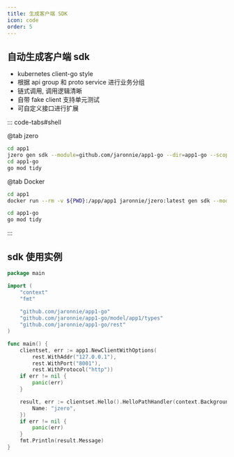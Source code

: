 ```yaml
---
title: 生成客户端 SDK
icon: code
order: 5
---
```


## 自动生成客户端 sdk

* kubernetes client-go style
* 根据 api group 和 proto service 进行业务分组
* 链式调用, 调用逻辑清晰
* 自带 fake client 支持单元测试
* 可自定义接口进行扩展

::: code-tabs#shell

@tab jzero

```bash
cd app1
jzero gen sdk --module=github.com/jaronnie/app1-go --dir=app1-go --scope app1
cd app1-go
go mod tidy
```

@tab Docker
```bash
cd app1
docker run --rm -v ${PWD}:/app/app1 jaronnie/jzero:latest gen sdk --module=github.com/jaronnie/app1-go --dir=app1-go --scope app1 -w app1

cd app1-go
go mod tidy
```
:::

## sdk 使用实例

```go
package main

import (
	"context"
	"fmt"
	
	"github.com/jaronnie/app1-go"
	"github.com/jaronnie/app1-go/model/app1/types"
	"github.com/jaronnie/app1-go/rest"
)

func main() {
	clientset, err := app1.NewClientWithOptions(
		rest.WithAddr("127.0.0.1"),
		rest.WithPort("8001"),
		rest.WithProtocol("http"))
	if err != nil {
		panic(err)
	}

	result, err := clientset.Hello().HelloPathHandler(context.Background(), &types.PathRequest{
		Name: "jzero",
	})
	if err != nil {
		panic(err)
	}
	fmt.Println(result.Message)
}
```